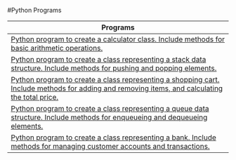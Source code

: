 #Python Programs

|Programs|
---|
|[Python program to create a calculator class. Include methods for basic arithmetic operations.](https://github.com/Avantik23/program2/blob/main/Calculator.py)
|[Python program to create a class representing a stack data structure. Include methods for pushing and popping elements.](https://github.com/Avantik23/program2/blob/main/stack.py)|
|[Python program to create a class representing a shopping cart. Include methods for adding and removing items, and calculating the total price.](https://github.com/Avantik23/program2/blob/main/shopping_cart.py)|
|[Python program to create a class representing a queue data structure. Include methods for enqueueing and dequeueing elements.](https://github.com/Avantik23/program2/blob/main/queue_.py)|
|[Python program to create a class representing a bank. Include methods for managing customer accounts and transactions.](https://github.com/Avantik23/program2/blob/main/Bank.py)|
